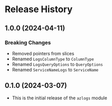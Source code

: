 # Release History

## 1.0.0 (2024-04-11)

### Breaking Changes
* Removed pointers from slices
* Renamed `LogsColumnType` to `ColumnType`
* Renamed `LogsQueryOptions` to `QueryOptions`
* Renamed `ServiceNameLogs` to `ServiceName`


## 0.1.0 (2024-03-07)

* This is the initial release of the `azlogs` module
